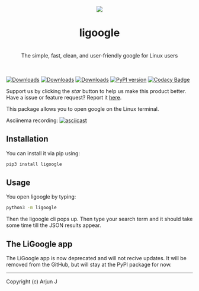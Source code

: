 <div align="center"><img src="https://user-images.githubusercontent.com/68869672/201534658-24a76cdc-e5be-47af-ab99-b55aeca29ec7.gif"></div>

# <div align="center">ligoogle</div>
<br>
<div align="center">The simple, fast, clean, and user-friendly google for Linux users</div>
<br><br>

[![Downloads](https://pepy.tech/badge/ligoogle)](https://pepy.tech/project/ligoogle)
[![Downloads](https://pepy.tech/badge/ligoogle/month)](https://pepy.tech/project/ligoogle)
[![Downloads](https://pepy.tech/badge/ligoogle/week)](https://pepy.tech/project/ligoogle)
[![PyPI version](https://badge.fury.io/py/ligoogle.svg)](https://badge.fury.io/py/ligoogle)
[![Codacy Badge](https://app.codacy.com/project/badge/Grade/f203efce1d344e52b3f0e7ca0ca5b622)](https://www.codacy.com/gh/carrotscript/ligoogle/dashboard?utm_source=github.com&amp;utm_medium=referral&amp;utm_content=carrotscript/ligoogle&amp;utm_campaign=Badge_Grade)

Support us by clicking the *star* button to help us make this product better.
Have a issue or feature request? Report it [here](https://github.com/carrotscript/ligoogle/issues).

This package allows you to open google on the Linux terminal.

Asciinema recording:
[![asciicast](https://asciinema.org/a/537357.svg)](https://asciinema.org/a/537357)

## Installation

You can install it via pip using:

```bash
pip3 install ligoogle
```

## Usage

You open ligoogle by typing:

```bash
python3 -m ligoogle
```

Then the ligoogle cli pops up. Then type your search term and it should take some time till the JSON results appear.

## The LiGoogle app

The LiGoogle app is now deprecated and will not recive updates. It will be removed from the GitHub, but will stay at the PyPI package for now.

---

Copyright (c) Arjun J

